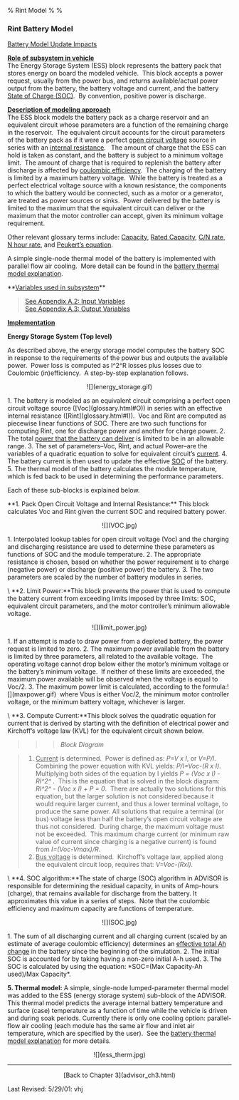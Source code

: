 % Rint Model
% 
% 

### **Rint Battery Model**

[Battery Model Update Impacts](ess_update.html)

**<u>Role of subsystem in vehicle</u>** \
The Energy Storage System (ESS) block represents the battery pack that
stores energy on board the modeled vehicle.  This block accepts a power
request, usually from the power bus, and returns available/actual power
output from the battery, the battery voltage and current, and the
battery [State of Charge (SOC)](glossary.html#SOC).  By convention,
positive power is discharge.

**<u>Description of modeling approach</u>** \
The ESS block models the battery pack as a charge reservoir and an
equivalent circuit whose parameters are a function of the remaining
charge in the reservoir.  The equivalent circuit accounts for the
circuit parameters of the battery pack as if it were a perfect [open
circuit voltage](glossary.html#O) source in series with an [internal
resistance](glossary.html#I).   The amount of charge that the ESS can
hold is taken as constant, and the battery is subject to a minimum
voltage limit.  The amount of charge that is required to replenish the
battery after discharge is affected by [coulombic
efficiency](glossary.html#Coulombic%20efficiency).  The charging of the
battery is limited by a maximum battery voltage.  While the battery is
treated as a perfect electrical voltage source with a known resistance,
the components to which the battery would be connected, such as a motor
or a generator, are treated as power sources or sinks.  Power delivered
by the battery is limited to the maximum that the equivalent circuit can
deliver or the maximum that the motor controller can accept, given its
minimum voltage requirement.

Other relevant glossary terms include: [Capacity](glossary.html#C),
[Rated Capacity](glossary.html#R), [C/N rate,](glossary.html#CNrate) [N
hour rate](glossary.html#N), and [Peukert’s
equation](glossary.html#Peukert's%20Equation).

A simple single-node thermal model of the battery is implemented with
parallel flow air cooling.  More detail can be found in the [battery
thermal model explanation](ess_therm.html).

<p>
**<u>Variables used in subsystem</u>**

> [See Appendix A.2: Input
> Variables](advisor_appendices.html#Input%20Energy%20Storage%20System) \
> [See Appendix A.3: Output
> Variables](advisor_appendices.html#Output%20Energy%20Storage%20System)

**<u>Implementation</u>**

**Energy Storage System (Top level)**

<p>
As described above, the energy storage model computes the battery SOC in
response to the requirements of the power bus and outputs the available
power.  Power loss is computed as I^2^R losses plus losses due to
Coulombic (in)efficiency.  A step-by-step explanation follows.

<center>
<p>
![](energy_storage.gif)

</center>
1.  The battery is modeled as an equivalent circuit comprising a perfect
    open circuit voltage source ([Voc](glossary.html#O)) in series with
    an effective internal resistance ([Rint](glossary.html#I)).  Voc and
    Rint are computed as piecewise linear functions of SOC. There are
    two such functions for computing Rint, one for discharge power and
    another for charge power.
2.  The total <u>power that the battery can deliver</u> is limited to be
    in an allowable range.
3.  The set of parameters–Voc, Rint, and actual Power–are the variables
    of a quadratic equation to solve for equivalent circuit’s
    <u>current</u>.
4.  The battery current is then used to update the effective <u>SOC</u>
    of the battery.
5.  The thermal model of the battery calculates the module temperature,
    which is fed back to be used in determining the performance
    parameters.

Each of these sub-blocks is explained below.

<p>
**1. Pack Open Circuit Voltage and Internal Resistance:** This block
calculates Voc and Rint given the current SOC and required battery
power.

<center>
<p>
![](VOC.jpg)

</center>
1.  Interpolated lookup tables for open circuit voltage (Voc) and the
    charging and discharging resistance are used to determine these
    parameters as functions of SOC and the module temperature.
2.  The appropriate resistance is chosen, based on whether the power
    requirement is to charge (negative power) or discharge (positive
    power) the battery.
3.  The two parameters are scaled by the number of battery modules in
    series.

<p>
\
**2. Limit Power:**This block prevents the power that is used to compute
the battery current from exceeding limits imposed by three limits: SOC,
equivalent circuit parameters, and the motor controller’s minimum
allowable voltage.

<center>
<p>
![](limit_power.jpg)

</center>
1.  If an attempt is made to draw power from a depleted battery, the
    power request is limited to zero.
2.  The maximum power available from the battery is limited by three
    parameters, all related to the available voltage.  The operating
    voltage cannot drop below either the motor’s minimum voltage or the
    battery’s minimum voltage.  If neither of these limits are exceeded,
    the maximum power available will be observed when the voltage is
    equal to Voc/2.
3.  The maximum power limit is calculated, according to the
    formula:![](maxpower.gif)  where Vbus is either Voc/2, the minimum
    motor controller voltage, or the minimum battery voltage, whichever
    is larger.

<p>
\
**3. Compute Current:**This block solves the quadratic equation for
current that is derived by starting with the definition of electrical
power and Kirchoff’s voltage law (KVL) for the equivalent circuit shown
below.

> > > *Block Diagram*

> 1.  <u>Current</u> is determined.  Power is defined as: *P=V x I*, or
>     *V=P/I*.  Combining the power equation with KVL yields:
>     *P/I=Voc-(R x I)*.  Multiplying both sides of the equation by I
>     yields *P = (Voc x I) - RI^2^* .  This is the equation that is
>     solved in the block diagram: *RI^2^ - (Voc x I) + P = 0*.  There
>     are actually two solutions for this equation, but the larger
>     solution is not considered because it would require larger
>     current, and thus a lower terminal voltage, to produce the same
>     power. All solutions that require a terminal (or bus) voltage less
>     than half the battery’s open circuit voltage are thus not
>     considered.  During charge, the maximum voltage must not be
>     exceeded.  This maximum charge current (or minimum raw value of
>     current since charging is a negative current) is found from
>     *I=(Voc-Vmax)/R*.
> 2.  <u>Bus voltage</u> is determined.  Kirchoff’s voltage law, applied
>     along the equivalent circuit loop, requires that: *V=Voc-(RxI).*

<p>
\
**4. SOC algorithm:**The state of charge (SOC) algorithm in ADVISOR is
responsible for determining the residual capacity, in units of Amp-hours
(charge), that remains available for discharge from the battery. It
approximates this value in a series of steps.  Note that the coulombic
efficiency and maximum capacity are functions of temperature.

<center>
<p>
![](SOC.jpg)

</center>
1.  The sum of all discharging current and all charging current (scaled
    by an estimate of average coulombic efficiency) determines an
    <u>effective total Ah change</u> in the battery since the beginning
    of the simulation.
2.  The initial SOC is accounted for by taking having a non-zero initial
    A-h used.
3.  The SOC is calculated by using the equation: *SOC=(Max Capacity-Ah
    used)/Max Capacity*.

**5. Thermal model:** A simple, single-node lumped-parameter thermal
model was added to the ESS (energy storage system) sub-block of the
ADVISOR. This thermal model predicts the average internal battery
temperature and surface (case) temperature as a function of time while
the vehicle is driven and during soak periods. Currently there is only
one cooling option: parallel-flow air cooling (each module has the same
air flow and inlet air temperature, which are specified by the user). 
See the [battery thermal model explanation](ess_therm.html) for more
details.

<center>
![](ess_therm.jpg)

</center>

* * * * *

<center>
[Back to Chapter 3](advisor_ch3.html)

</center>
<p>
Last Revised: 5/29/01: vhj
